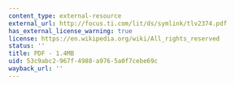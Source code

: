 ```yaml
---
content_type: external-resource
external_url: http://focus.ti.com/lit/ds/symlink/tlv2374.pdf
has_external_license_warning: true
license: https://en.wikipedia.org/wiki/All_rights_reserved
status: ''
title: PDF - 1.4MB
uid: 53c9abc2-967f-4988-a976-5a0f7cebe69c
wayback_url: ''
---
```


